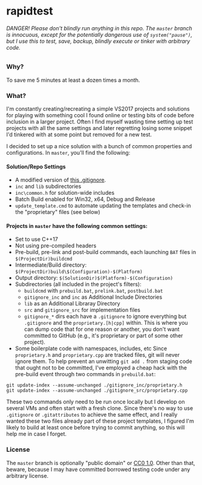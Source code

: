 # rapidtest

###### DANGER! Please don't blindly run anything in this repo. The `master` branch is innocuous, except for the potentially dangerous use of `system("pause")`, but I use this to test, save, backup, blindly execute or tinker with arbitrary code.

### Why?

To save me 5 minutes at least a dozen times a month.

### What?

I'm constantly creating/recreating a simple VS2017 projects and solutions for playing with something cool I found online or testing bits of code before inclusion in a larger project. Often I find myself wasting time setting up test projects with all the same settings and later regretting losing some snippet I'd tinkered with at some point but removed for a new test.

I decided to set up a nice solution with a bunch of common properties and configurations. In `master`, you'll find the following:

#### Solution/Repo Settings
 * A modified version of [this .gitignore](https://github.com/github/gitignore/blob/master/VisualStudio.gitignore). 
 * `inc` and `lib` subdirectories
 * `inc\common.h` for solution-wide includes
 * Batch Build enabled for Win32, x64, Debug and Release
 * `update_template.cmd` to automate updating the templates and check-in the "proprietary" files (see below)
 
#### Projects in `master` have the following common settings:

 * Set to use C++17
 * Not using pre-compiled headers
 * Pre-build, pre-link and post-build commands, each launching `BAT` files in `$(ProjectDir)buildcmd`
 * Intermediate/Build directory: `$(ProjectDir)build\$(Configuration)-$(Platform)`
 * Output directory: `$(SolutionDir)$(Platform)-$(Configuration)`
 * Subdirectories (all included in the project's filters):
	* `buildcmd` with `prebuild.bat`, `prelink.bat`, `postbuild.bat`
	* `gitignore_inc` and `inc` as Additional Include Directories
	* `lib` as an Additional Libraray Directory
	* `src` and `gitignore_src` for implementation files
	* `gitignore_*` dirs each have a `.gitignore` to ignore everything but `.gitignore` and the `proprietary.[h|cpp]` within. This is where you can dump code that for one reason or another, you don't want committed to GitHub (e.g., it's proprietary or part of some other project).
 * Some boilerplate code with namespaces, includes, etc
Since `proprietary.h` and `proprietary.cpp` are tracked files, git will never ignore them. To help prevent an unwitting `git add .` from staging code that ought not to be committed, I've employed a cheap hack with the pre-build event through two commands in `prebuild.bat`: 
```
git update-index --assume-unchanged ./gitignore_inc/proprietary.h
git update-index --assume-unchanged ./gitignore_src/proprietary.cpp
```

These two commands only need to be run once locally but I develop on several VMs and often start with a fresh clone. Since there's no way to use `.gitignore` or `.gitattributes` to achieve the same effect, and I really wanted these two files already part of these project templates, I figured I'm likely to build at least once before trying to commit anything, so this will help me in case I forget.

### License

The `master` branch is optionally "public domain" or [CC0 1.0](https://creativecommons.org/publicdomain/zero/1.0/). Other than that, beware, because I may have committed borrowed testing code under any arbitrary license.